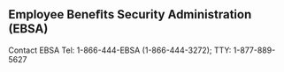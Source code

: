 ## Employee Beneﬁts Security Administration (EBSA)

Contact EBSA Tel: 1-866-444-EBSA (1-866-444-3272); TTY: 1-877-889-5627